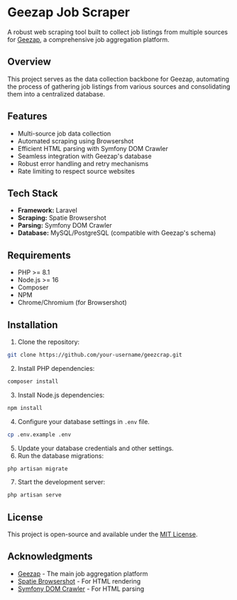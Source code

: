 # Geezap Job Scraper

A robust web scraping tool built to collect job listings from multiple sources for [Geezap](https://github.com/theihasan/geezap), a comprehensive job aggregation platform.

## Overview

This project serves as the data collection backbone for Geezap, automating the process of gathering job listings from various sources and consolidating them into a centralized database.

## Features

- Multi-source job data collection
- Automated scraping using Browsershot
- Efficient HTML parsing with Symfony DOM Crawler
- Seamless integration with Geezap's database
- Robust error handling and retry mechanisms
- Rate limiting to respect source websites

## Tech Stack

- **Framework:** Laravel
- **Scraping:** Spatie Browsershot
- **Parsing:** Symfony DOM Crawler
- **Database:** MySQL/PostgreSQL (compatible with Geezap's schema)

## Requirements

- PHP >= 8.1
- Node.js >= 16
- Composer
- NPM
- Chrome/Chromium (for Browsershot)

## Installation

1. Clone the repository:
```bash
git clone https://github.com/your-username/geezcrap.git
```
2. Install PHP dependencies:
```bash
composer install
```
3. Install Node.js dependencies:
```bash
npm install
```
4. Configure your database settings in `.env` file.
```bash
cp .env.example .env
```
5. Update your database credentials and other settings.
6. Run the database migrations:
```bash
php artisan migrate
```
7. Start the development server:
```bash
php artisan serve
```

## License
This project is open-source and available under the [MIT License](LICENSE).

## Acknowledgments
- [Geezap](https://github.com/theihasan/geezap) - The main job aggregation platform
- [Spatie Browsershot](https://github.com/spatie/browsershot) - For HTML rendering
- [Symfony DOM Crawler](https://symfony.com/doc/current/components/dom_crawler.html) - For HTML parsing

